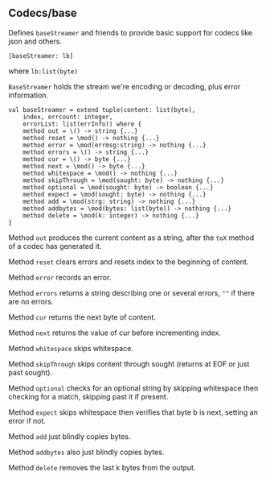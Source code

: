 ## Codecs/base

Defines `baseStreamer` and friends to provide basic support for codecs like json and others. 

    [baseStreamer: lb]
where `lb:list(byte)`

`BaseStreamer` holds the stream we're encoding or decoding, plus error information.

    val baseStreamer = extend tuple(content: list(byte), 
        index, errcount: integer, 
        errorList: list(errInfo)) where {
        method out = \() -> string {...}
        method reset = \mod() -> nothing {...}
        method error = \mod(errmsg:string) -> nothing {...}
        method errors = \() -> string {...}
        method cur = \() -> byte {...}
        method next = \mod() -> byte {...}
        method whitespace = \mod() -> nothing {...}
        method skipThrough = \mod(sought: byte) -> nothing {...}
        method optional = \mod(sought: byte) -> boolean {...}
        method expect = \mod(sought: byte) -> nothing {...}
        method add = \mod(strg: string) -> nothing {...}
        method addbytes = \mod(bytes: list(byte)) -> nothing {...}
        method delete = \mod(k: integer) -> nothing {...}
    }

Method `out` produces the current content as a string, after the `toX` method of a codec has generated it.

Method `reset` clears errors and resets index to the beginning of content.

Method `error` records an error.

Method `errors` returns a string describing one or several errors, `""` if there are no errors. 

Method `cur` returns the next byte of content.

Method `next` returns the value of cur before incrementing index.

Method `whitespace` skips whitespace.

Method `skipThrough` skips content through sought (returns at EOF or just past sought).

Method `optional` checks for an optional string by skipping whitespace then checking for a match, skipping past it if present. 

Method `expect` skips whitespace then verifies that byte b is next, setting an error if not. 

Method `add` just blindly copies bytes.

Method `addbytes` also just blindly copies bytes.

Method `delete` removes the last k bytes from the output.
